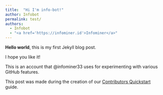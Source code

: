 ```yaml
---
title:  "Hi I'm info-bot!"
author: Infobot
permalink: test/
authors:
  - Infobot
  - "<a href='https://infominer.id'>Infominer</a>"
---
```



**Hello world**, this is my first Jekyll blog post.

I hope you like it!

This is an account that @infominer33 uses for experimenting with various GitHub features.

This post was made during the creation of our [Contributors Quickstart](/contributors-quickstart/) guide.

